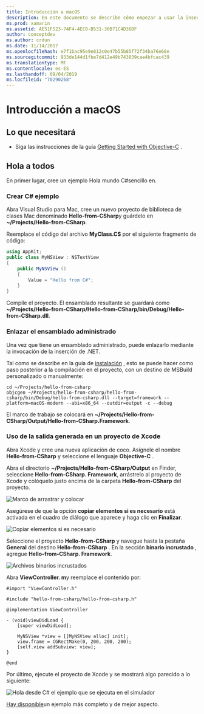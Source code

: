 ```yaml
---
title: Introducción a macOS
description: En este documento se describe cómo empezar a usar la inserción de .NET con macOS. Se describen los requisitos y se presenta una aplicación de ejemplo para mostrar cómo enlazar el ensamblado administrado y usar la salida generada en un proyecto de Xcode.
ms.prod: xamarin
ms.assetid: AE51F523-74F4-4EC0-B531-30B71C4D36DF
author: conceptdev
ms.author: crdun
ms.date: 11/14/2017
ms.openlocfilehash: e7f1bac95e9e812c0e47b55b85f72f34ba76e68e
ms.sourcegitcommit: 933de144d1fbe7d412e49b743839cae4bfcac439
ms.translationtype: MT
ms.contentlocale: es-ES
ms.lasthandoff: 09/04/2019
ms.locfileid: "70290268"
---
```

# <a name="getting-started-with-macos"></a>Introducción a macOS

## <a name="what-you-will-need"></a>Lo que necesitará

* Siga las instrucciones de la guía [Getting Started with Objective-C](~/tools/dotnet-embedding/get-started/objective-c/index.md) .

## <a name="hello-world"></a>Hola a todos

En primer lugar, cree un ejemplo Hola mundo C#sencillo en.

### <a name="create-c-sample"></a>Crear C# ejemplo

Abra Visual Studio para Mac, cree un nuevo proyecto de biblioteca de clases Mac denominado **Hello-from-CSharp**y guárdelo en **~/Projects/Hello-from-CSharp**.

Reemplace el código del archivo **MyClass.CS** por el siguiente fragmento de código:

```csharp
using AppKit;
public class MyNSView : NSTextView
{
    public MyNSView ()
    {
        Value = "Hello from C#";
    }
}
```

Compile el proyecto. El ensamblado resultante se guardará como **~/Projects/Hello-from-CSharp/Hello-from-CSharp/bin/Debug/Hello-from-CSharp.dll**.

### <a name="bind-the-managed-assembly"></a>Enlazar el ensamblado administrado

Una vez que tiene un ensamblado administrado, puede enlazarlo mediante la invocación de la inserción de .NET.

Tal como se describe en la guía de [instalación](~/tools/dotnet-embedding/get-started/install/install.md) , esto se puede hacer como paso posterior a la compilación en el proyecto, con un destino de MSBuild personalizado o manualmente:

```shell
cd ~/Projects/hello-from-csharp
objcgen ~/Projects/hello-from-csharp/hello-from-csharp/bin/Debug/hello-from-csharp.dll --target=framework --platform=macOS-modern --abi=x86_64 --outdir=output -c --debug
```

El marco de trabajo se colocará en **~/Projects/Hello-from-CSharp/Output/Hello-from-CSharp.Framework**.

### <a name="use-the-generated-output-in-an-xcode-project"></a>Uso de la salida generada en un proyecto de Xcode

Abra Xcode y cree una nueva aplicación de coco. Asígnele el nombre **Hello-from-CSharp** y seleccione el lenguaje **Objective-C** .

Abra el directorio **~/Projects/Hello-from-CSharp/Output** en Finder, seleccione **Hello-from-CSharp. Framework**, arrástrelo al proyecto de Xcode y colóquelo justo encima de la carpeta **Hello-from-CSharp** del proyecto.

![Marco de arrastrar y colocar](macos-images/hello-from-csharp-mac-drag-drop-framework.png)

Asegúrese de que la opción **copiar elementos si es necesario** está activada en el cuadro de diálogo que aparece y haga clic en **Finalizar**.

![Copiar elementos si es necesario](macos-images/hello-from-csharp-mac-copy-items-if-needed.png)

Seleccione el proyecto **Hello-from-CSharp** y navegue hasta la pestaña **General** del destino **Hello-from-CSharp** . En la sección **binario incrustado** , agregue **Hello-from-CSharp. Framework**.

![Archivos binarios incrustados](macos-images/hello-from-csharp-mac-embedded-binaries.png)

Abra **ViewController. m**y reemplace el contenido por:

```objc
#import "ViewController.h"

#include "hello-from-csharp/hello-from-csharp.h"

@implementation ViewController

- (void)viewDidLoad {
    [super viewDidLoad];
    
    MyNSView *view = [[MyNSView alloc] init];
    view.frame = CGRectMake(0, 200, 200, 200);
    [self.view addSubview: view];
}

@end
```

Por último, ejecute el proyecto de Xcode y se mostrará algo parecido a lo siguiente:

![Hola desde C# el ejemplo que se ejecuta en el simulador](macos-images/hello-from-csharp-mac.png)

[Hay disponible](https://github.com/mono/Embeddinator-4000/tree/objc/samples/mac/weather)un ejemplo más completo y de mejor aspecto.
